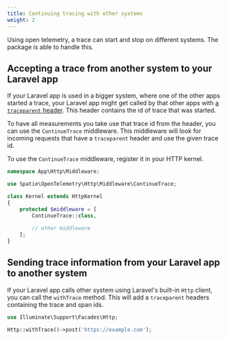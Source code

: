 ```yaml
---
title: Continuing tracing with other systems
weight: 2
---
```


Using open telemetry, a trace can start and stop on different systems. The package is able to handle this.

## Accepting a trace from another system to your Laravel app

If your Laravel app is used in a bigger system, where one of the other apps started a trace, your Laravel app might get called by that other apps with [a `traceparent` header](https://uptrace.dev/opentelemetry/opentelemetry-traceparent.html). This header contains the id of trace that was started.

To have all measurements you take use that trace id from the header, you can use the `ContinueTrace` middleware. This middleware will look for incoming requests that have a `traceparent` header and use the given trace id.

To use the `ContinueTrace` middleware, register it in your HTTP kernel.

```php
namespace App\Http\Middleware;

use Spatie\OpenTelemetry\Http\Middleware\ContinueTrace;

class Kernel extends HttpKernel
{
    protected $middleware = [
        ContinueTrace::class,
        
        // other middleware
    ];
}
```

## Sending trace information from your Laravel app to another system

If your Laravel app calls other system using Laravel's built-in `Http` client, you can call the `withTrace` method. This will add a `traceparent` headers containing the trace and span ids.

```php
use Illuminate\Support\Facades\Http;

Http::withTrace()->post('https://example.com');
```

